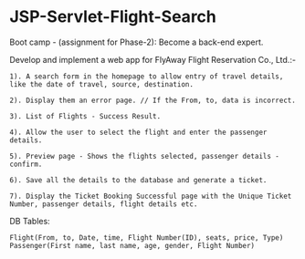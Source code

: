 # JSP-Servlet-Flight-Search
Boot camp - (assignment for Phase-2): Become a back-end expert.

Develop and implement a web app for FlyAway Flight Reservation Co., Ltd.:-

	1). A search form in the homepage to allow entry of travel details, like the date of travel, source, destination.
	
	2). Display them an error page. // If the From, to, data is incorrect.
	
	3). List of Flights - Success Result.
	
	4). Allow the user to select the flight and enter the passenger details.
	
	5). Preview page - Shows the flights selected, passenger details - confirm.
	
	6). Save all the details to the database and generate a ticket.
	
	7). Display the Ticket Booking Successful page with the Unique Ticket Number, passenger details, flight details etc.

DB Tables: 

	Flight(From, to, Date, time, Flight Number(ID), seats, price, Type)
	Passenger(First name, last name, age, gender, Flight Number)
